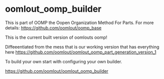 # oomlout_oomp_builder
This is part of OOMP the Oopen Organization Method For Parts. For more details: https://github.com/oomlout/oomp_base  

This is the current built version of oomlouts oomp! 

Diffeeentiated from the mess that is our working version that has everything here https://github.com/oomlout/oomlout_oomp_part_generation_version_1

To build your own start with configuring your own builder.

https://github.com/oomlout/oomlout_oomp_builder